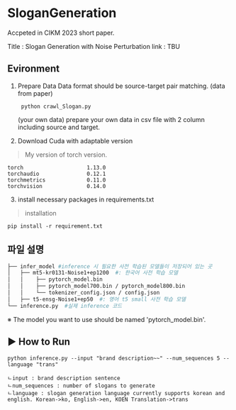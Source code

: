 # SloganGeneration

Accpeted in CIKM 2023 short paper. 

Title : Slogan Generation with Noise Perturbation
link : TBU

## **Evironment**
1. Prepare Data
	Data format should be source-target pair matching. 
	(data from paper) <pre><code> python crawl_Slogan.py </code></pre>
	(your own data) prepare your own data in csv file with 2 column including source and target. 

3. Download Cuda with adaptable version
> My version of torch version.
  ```
  torch                    1.13.0
torchaudio               0.12.1
torchmetrics             0.11.0
torchvision              0.14.0
  ```
3. install necessary packages in requirements.txt
> installation
<pre><code>pip install -r requirement.txt</code></pre>

## 파일 설명
```bash
├── infer_model #inference 시 필요한 사전 학습된 모델들이 저장되어 있는 곳
│   ├── mt5-kr0131-Noise1+ep1200  #: 한국어 사전 학습 모델
│   │    ├── pytorch_model.bin  
│   │    ├── pytorch_model700.bin / pytorch_model800.bin 
│   │    └── tokenizer_config.json / config.json 
│   ├── t5-ensg-Noise1+ep50  #: 영어 t5 small 사전 학습 모델
└── inference.py  #실제 inference 코드

``` 

※ The model you want to use should be named 'pytorch_model.bin'.


## ▶ How to Run
	python inference.py --input "brand description~~" --num_sequences 5 --language "trans"
  
```
ㄴinput : brand description sentence
ㄴnum_sequences : number of slogans to generate
ㄴlanguage : slogan generation language currently supports korean and english. Korean->ko, English->en, KOEN Translation->trans 
```
	
